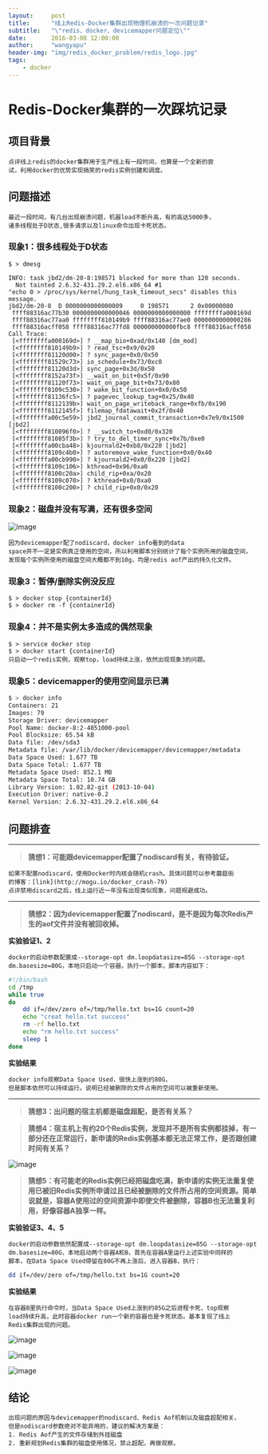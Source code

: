 ```yaml
---
layout:     post
title:      "线上Redis-Docker集群出现物理机崩溃的一次问题记录"
subtitle:   "\"redis、docker、devicemapper问题定位\""
date:       2016-03-08 12:00:00
author:     "wangyapu"
header-img: "img/redis_docker_problem/redis_logo.jpg"
tags:
    - docker
---
```


# Redis-Docker集群的一次踩坑记录

## 项目背景

    点评线上redis的docker集群用于生产线上有一段时间，也算是一个全新的尝
    试，利用docker的优势实现搞笑的redis实例创建和调度。
    
## 问题描述

    最近一段时间，有几台出现崩溃问题，机器load不断升高，有的高达5000多，
    诸多线程处于D状态,很多请求以及linux命令出现卡死状态。

### 现象1：很多线程处于D状态

    $ > dmesg

    INFO: task jbd2/dm-20-8:198571 blocked for more than 120 seconds.
      Not tainted 2.6.32-431.29.2.el6.x86_64 #1
    "echo 0 > /proc/sys/kernel/hung_task_timeout_secs" disables this message.
    jbd2/dm-20-8  D 0000000000000009     0 198571      2 0x00000080
     ffff88316ac77b30 0000000000000046 0000000000000000 ffffffffa000169d
     ffff88316ac77aa0 ffffffff810149b9 ffff88316ac77ae0 0000000000000286
     ffff88316acff058 ffff88316ac77fd8 000000000000fbc8 ffff88316acff058
    Call Trace:
     [<ffffffffa000169d>] ? __map_bio+0xad/0x140 [dm_mod]
     [<ffffffff810149b9>] ? read_tsc+0x9/0x20
     [<ffffffff81120d00>] ? sync_page+0x0/0x50
     [<ffffffff81529c73>] io_schedule+0x73/0xc0
     [<ffffffff81120d3d>] sync_page+0x3d/0x50
     [<ffffffff8152a73f>] __wait_on_bit+0x5f/0x90
     [<ffffffff81120f73>] wait_on_page_bit+0x73/0x80
     [<ffffffff8109c530>] ? wake_bit_function+0x0/0x50
     [<ffffffff81136fc5>] ? pagevec_lookup_tag+0x25/0x40
     [<ffffffff8112139b>] wait_on_page_writeback_range+0xfb/0x190
     [<ffffffff8112145f>] filemap_fdatawait+0x2f/0x40
     [<ffffffffa00c5e59>] jbd2_journal_commit_transaction+0x7e9/0x1500 [jbd2]
     [<ffffffff810096f0>] ? __switch_to+0xd0/0x320
     [<ffffffff81085f3b>] ? try_to_del_timer_sync+0x7b/0xe0
     [<ffffffffa00cba48>] kjournald2+0xb8/0x220 [jbd2]
     [<ffffffff8109c4b0>] ? autoremove_wake_function+0x0/0x40
     [<ffffffffa00cb990>] ? kjournald2+0x0/0x220 [jbd2]
     [<ffffffff8109c106>] kthread+0x96/0xa0
     [<ffffffff8100c20a>] child_rip+0xa/0x20
     [<ffffffff8109c070>] ? kthread+0x0/0xa0
     [<ffffffff8100c200>] ? child_rip+0x0/0x20

### 现象2：磁盘并没有写满，还有很多空间

![image](http://wangyapu0714.github.io/img/redis_docker_problem/dm_disk_total.png)

    因为devicemapper配了nodiscard，docker info看到的data 
    space并不一定是实例真正使用的空间，所以利用脚本分别统计了每个实例所用的磁盘空间，
    发现每个实例所使用的磁盘空间大概都不到10g，均是redis aof产出的持久化文件。


### 现象3：暂停/删除实例没反应

    $ > docker stop {containerId}
    $ > docker rm -f {containerId}


### 现象4：并不是实例太多造成的偶然现象

    $ > service docker stop
    $ > docker start {containerId}
    只启动一个redis实例，观察top，load持续上涨，依然出现现象3的问题。
    

### 现象5：devicemapper的使用空间显示已满

```bash
$ > docker info 
Containers: 21
Images: 79
Storage Driver: devicemapper
Pool Name: docker-8:2-4851000-pool
Pool Blocksize: 65.54 kB
Data file: /dev/sda3
Metadata file: /var/lib/docker/devicemapper/devicemapper/metadata
Data Space Used: 1.677 TB
Data Space Total: 1.677 TB
Metadata Space Used: 852.1 MB
Metadata Space Total: 10.74 GB
Library Version: 1.02.82-git (2013-10-04)
Execution Driver: native-0.2
Kernel Version: 2.6.32-431.29.2.el6.x86_64
```

## 问题排查


---

>  **猜想1：可能跟devicemapper配置了nodiscard有关，有待验证。**

    如果不配置nodiscard，使用Docker时内核会随机crash。具体问题可以参考蘑菇街
    的博客：[link](http://mogu.io/docker_crash-79)
    点评禁用discard之后，线上运行近一年没有出现类似现象，问题规避成功。

---

>  **猜想2：因为devicemapper配置了nodiscard，是不是因为每次Redis产生的aof文件并没有被回收掉。**

**实验验证1、2**

    docker的启动参数配置成--storage-opt dm.loopdatasize=85G --storage-opt 
    dm.basesize=80G，本地只启动一个容器，执行一个脚本，脚本内容如下：

```bash
#!/bin/bash
cd /tmp
while true
do
    dd if=/dev/zero of=/tmp/hello.txt bs=1G count=20
    echo "creat hello.txt success"
    rm -rf hello.txt
    echo "rm hello.txt success"
    sleep 1
done
```

**实验结果**

    docker info观察Data Space Used，很快上涨到约80G，
    但是脚本依然可以持续运行。说明已经被删除的文件占用的空间可以被重新使用。

---
    
>  **猜想3：出问题的宿主机都是磁盘超配，是否有关系？**

>  **猜想4：宿主机上有约20个Redis实例，发现并不是所有实例都挂掉，有一部分还在正常运行，新申请的Redis实例基本都无法正常工作，是否跟创建时间有关系？**

![image](http://wangyapu0714.github.io/img/redis_docker_problem/docker_ps.jpg)

>  **猜想5：有可能老的Redis实例已经把磁盘吃满，新申请的实例无法重复使用已被旧Redis实例所申请过且已经被删除的文件所占用的空间资源。简单说就是，容器A使用过的空间资源中即使文件被删除，容器B也无法重复利用，好像容器A独享一样。**

**实验验证3、4、5**

    docker的启动参数依然配置成--storage-opt dm.loopdatasize=85G --storage-opt
    dm.basesize=80G，本地启动两个容器A和B，首先在容器A里运行上述实验中同样的
    脚本，在Data Space Used停留在80G不再上涨后，进入容器B，执行：
```bash
dd if=/dev/zero of=/tmp/hello.txt bs=1G count=20
```
    
**实验结果**

    在容器B里执行命令时，当Data Space Used上涨到约85G之后进程卡死，top观察
    load持续升高，此时容器docker run一个新的容器也是卡死状态。基本复现了线上
    Redis集群出现的问题。

![image](http://wangyapu0714.github.io/img/redis_docker_problem/docker_info.jpg)

![image](http://wangyapu0714.github.io/img/redis_docker_problem/dd_file.jpg)

![image](http://wangyapu0714.github.io/img/redis_docker_problem/docker_run.jpg)
    
    
## 结论

    出现问题的原因与devicemapper的nodiscard、Redis Aof机制以及磁盘超配相关，
    但是nodiscard参数绝对不能弃用的，建议的解决方案是：
    1. Redis Aof产生的文件存储到外挂磁盘
    2. 重新规划Redis集群的磁盘使用情况，禁止超配，再做观察。